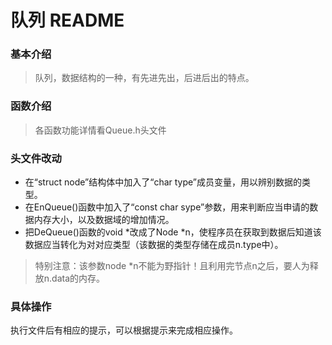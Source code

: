 # 队列 README

### 基本介绍
> 队列，数据结构的一种，有先进先出，后进后出的特点。

### 函数介绍
> 各函数功能详情看Queue.h头文件

### 头文件改动
+ 在“struct node”结构体中加入了“char type”成员变量，用以辨别数据的类型。
+ 在EnQueue()函数中加入了“const char sype”参数，用来判断应当申请的数据内存大小，以及数据域的增加情况。
+ 把DeQueue()函数的void *改成了Node *n，使程序员在获取到数据后知道该数据应当转化为对对应类型（该数据的类型存储在成员n.type中）。
> 特别注意：该参数node *n不能为野指针！且利用完节点n之后，要人为释放n.data的内存。

### 具体操作
执行文件后有相应的提示，可以根据提示来完成相应操作。